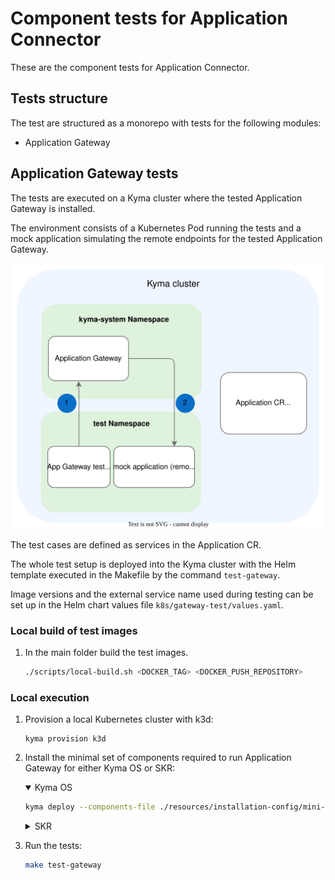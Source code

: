 # Component tests for Application Connector

These are the component tests for Application Connector.

## Tests structure

The test are structured as a monorepo with tests for the following modules:
- Application Gateway

## Application Gateway tests

The tests are executed on a Kyma cluster where the tested Application Gateway is installed.

The environment consists of a Kubernetes Pod running the tests and a mock application simulating the remote endpoints for the tested Application Gateway.

![Application Gateway tests architecture](./assets/app-gateway-tests-architecture.svg)

The test cases are defined as services in the Application CR.

The whole test setup is deployed into the Kyma cluster with the Helm template executed in the Makefile by the command `test-gateway`.

Image versions and the external service name used during testing can be set up in the Helm chart values file `k8s/gateway-test/values.yaml`.

### Local build of test images

<!-- To build the test images locally, perform these steps: -->

1. In the main folder build the test images.
   ```bash
   ./scripts/local-build.sh <DOCKER_TAG> <DOCKER_PUSH_REPOSITORY>
   ```

### Local execution

<!-- To run the tests locally, perform these steps: -->

1. Provision a local Kubernetes cluster with k3d:

   ```shell
   kyma provision k3d
   ```

2. Install the minimal set of components required to run Application Gateway for either Kyma OS or SKR:

   <div tabs name="Kyma flavor" group="minimal-kyma-installation">
      <details open>
      <summary label="OS">
      Kyma OS
      </summary>

   ```bash
   kyma deploy --components-file ./resources/installation-config/mini-kyma-os.yaml
   ```
      </details>
      <details>
      <summary label="SKR">
      SKR
      </summary>

   ```bash
   kyma deploy --components-file ./resources/installation-config/mini-kyma-skr.yaml 
   ```
      </details>
   </div>

3. Run the tests:

   ```bash
   make test-gateway
   ```
